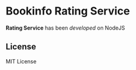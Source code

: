 # Bookinfo Rating Service

**Rating Service** has been *developed* on NodeJS

## License

MIT License